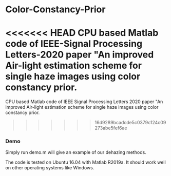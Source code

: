 # Color-Constancy-Prior

<<<<<<< HEAD
CPU based Matlab code of IEEE-Signal Processing Letters-2020 paper "An improved Air-light estimation scheme for single haze images using color constancy prior.
=======
CPU based Matlab code of IEEE Signal Processing Letters 2020 paper "An improved Air-light estimation scheme for single haze images using color constancy prior. 
>>>>>>> 16d9289bcadcde5c0379c124c09273abe5fef6ae
### Demo

Simply run demo.m will give an example of our dehazing methods. 

The code is tested on Ubuntu 16.04 with Matlab R2019a. It should work well on other operating systems like Windows.

